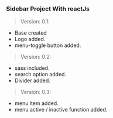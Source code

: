### Sidebar Project With reactJs

> Version: 0.1:

- Base created
- Logo added.
- menu-toggle button added.

> Version: 0.2:

- sass included.
- search option added.
- Divider added.

> Version: 0.3:

- menu item added.
- menu active / inactive function added.
